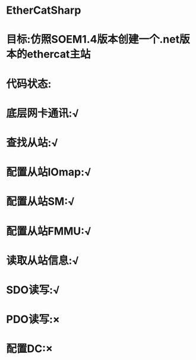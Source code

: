 # EtherCatSharp
# 目标:仿照SOEM1.4版本创建一个.net版本的ethercat主站
# 代码状态:
#  底层网卡通讯:√
#  查找从站:√
#  配置从站IOmap:√
#  配置从站SM:√
#  配置从站FMMU:√
#  读取从站信息:√
#  SDO读写:√
#  PDO读写:×
#  配置DC:×

